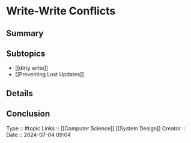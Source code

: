 # Write-Write Conflicts

## Summary

## Subtopics

- [[dirty write]]
- [[Preventing Lost Updates]]
## Details

## Conclusion


Type :: #topic
Links :: [[Computer Science]] [[System Design]]
Creator :: 
Date ::  2024-07-04 09:04